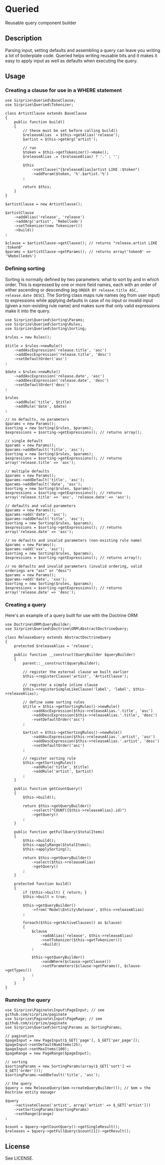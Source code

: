 # Queried

Reusable query component builder

## Description

Parsing input, setting defaults and assembling a query can leave you writing a lot of boilerplate code. Queried helps writing reusable bits and it makes it easy to apply input as well as defaults when executing the query. 

## Usage

### Creating a clause for use in a WHERE statement

    use Sirprize\Queried\BaseClause;
    use Sirprize\Queried\Tokenizer;

    class ArtistClause extends BaseClause
    {
        public function build()
        {
            // these must be set before calling build()
            $releaseAlias  = $this->getAlias('release');
            $artist = $this->getArg('artist');

            // run
            $token = $this->getTokenizer()->make();
            $releaseAlias .= ($releaseAlias) ? '.' : '';

            $this
                ->setClause("{$releaseAlias}artist LIKE :$token")
                ->addParam($token, '%'.$artist.'%')
            ;

            return $this;
        }
    }

    $artistClause = new ArtistClause();

    $artistClause
        ->addAlias('release', 'release')
        ->addArg('artist', 'Rebolledo')
        ->setTokenizer(new Tokenizer())
        ->build()
    ;

    $clause = $artistClause->getClause(); // returns "release.artist LIKE :token0"
    $params = $artistClause->getParams(); // returns array('token0' => '%Rebolledo%')

### Defining sorting

Sorting is normally defined by two parameters: what to sort by and in which order. This is expressed by one or more field names, each with an order of either ascending or descending (eg `ORDER BY release.title ASC, release.date DESC`). The Sorting class maps rule names (eg from user input) to expressions while applying defaults in case of no input or invalid input (given a non-existing rule name) and makes sure that only valid expressions make it into the query.

    use Sirprize\Queried\Sorting\Params;
    use Sirprize\Queried\Sorting\Rules;
    use Sirprize\Queried\Sorting\Sorting;

    $rules = new Rules();
        
    $title = $rules->newRule()
        ->addAscExpression('release.title', 'asc')
        ->addDescExpression('release.title', 'desc')
        ->setDefaultOrder('asc')
    ;
    
    $date = $rules->newRule()
        ->addAscExpression('release.date', 'asc')
        ->addDescExpression('release.date', 'desc')
        ->setDefaultOrder('desc')
    ;
    
    $rules
        ->addRule('title', $title)
        ->addRule('date', $date)
    ;

    // no defaults, no parameters
    $params = new Params();
    $sorting = new Sorting($rules, $params);
    $expressions = $sorting->getExpressions(); // returns array();

    // single default
    $params = new Params();
    $params->addDefault('title', 'asc');
    $sorting = new Sorting($rules, $params);
    $expressions = $sorting->getExpressions(); // returns array('release.title' => 'asc');

    // multiple defaults
    $params = new Params();
    $params->addDefault('title', 'asc');
    $params->addDefault('date', 'asc');
    $sorting = new Sorting($rules, $params);
    $expressions = $sorting->getExpressions(); // returns array('release.title' => 'asc', 'release.date' => 'asc');

    // defaults and valid parameters
    $params = new Params();
    $params->add('date', 'asc');
    $params->addDefault('title', 'asc');
    $sorting = new Sorting($rules, $params);
    $expressions = $sorting->getExpressions(); // returns array('release.date' => 'asc');

    // no defaults and invalid parameters (non-existing rule name)
    $params = new Params();
    $params->add('xxx', 'asc');
    $sorting = new Sorting($rules, $params);
    $expressions = $sorting->getExpressions(); // returns array();

    // no defaults and invalid parameters (invalid ordering, valid orderings are "asc" or "desc")
    $params = new Params();
    $params->add('date', 'xxx');
    $sorting = new Sorting($rules, $params);
    $expressions = $sorting->getExpressions(); // returns array('release.date' => 'desc');


### Creating a query

Here's an example of a query built for use with the Doctrine ORM

    use Doctrine\ORM\QueryBuilder;
    use Sirprize\Queried\Doctrine\ORM\AbstractDoctrineQuery;

    class ReleaseQuery extends AbstractDoctrineQuery
    {
        protected $releaseAlias = 'release';
        
        public function __construct(QueryBuilder $queryBuilder)
        {
            parent::__construct($queryBuilder);

            // register the external clause we built earlier
            $this->registerClause('artist', 'ArtistClause');

            // register a simple inline clause
            $this->registerSimpleLikeClause('label', 'label', $this->releaseAlias);
            
            // define some sorting rules
            $title = $this->getSortingRules()->newRule()
                ->addAscExpression($this->releaseAlias.'.title', 'asc')
                ->addDescExpression($this->releaseAlias.'.title', 'desc')
                ->setDefaultOrder('asc')
            ;

            $artist = $this->getSortingRules()->newRule()
                ->addAscExpression($this->releaseAlias.'.artist', 'asc')
                ->addDescExpression($this->releaseAlias.'.artist', 'desc')
                ->setDefaultOrder('asc')
            ;
            
            // register sorting rule
            $this->getSortingRules()
                ->addRule('title', $title)
                ->addRule('artist', $artist)
            ;
        }
        
        public function getCountQuery()
        {
            $this->build();
            
            return $this->getQueryBuilder()
                ->select("COUNT({$this->releaseAlias}.id)")
                ->getQuery()
            ;
        }
        
        public function getFullQuery($totalItems)
        {
            $this->build();
            $this->applyRange($totalItems);
            $this->applySorting();
            
            return $this->getQueryBuilder()
                ->select($this->releaseAlias)
                ->getQuery()
            ;
        }
        
        protected function build()
        {
            if ($this->built) { return; }
            $this->built = true;
            
            $this->getQueryBuilder()
                ->from('Model\Entity\Release', $this->releaseAlias)
            ;
            
            foreach($this->getActiveClauses() as $clause)
            {
                $clause
                    ->addAlias('release', $this->releaseAlias)
                    ->setTokenizer($this->getTokenizer())
                    ->build()
                ;
                
                $this->getQueryBuilder()
                    ->andWhere($clause->getClause())
                    ->setParameters($clause->getParams(), $clause->getTypes())
                ;
            }
        }
    }

### Running the query

    use Sirprize\Paginate\Input\PageInput; // see github.com/sirprize/paginate
    use Sirprize\Paginate\Input\PageRage; // see github.com/sirprize/paginate
    use Sirprize\Queried\Sorting\Params as SortingParams;

    // pagination
    $pageInput = new PageInput($_GET['page'], $_GET['per_page']);
    $pageInput->setDefaultNumItems(25);
    $pageInput->setMaxItems(100);
    $pageRange = new PageRange($pageInput);
    
    // sorting
    $sortingParams = new SortingParams(array($_GET['sort'] => $_GET['order']));
    $sortingParams->addDefault('title', 'asc');

    // the query
    $query = new ReleaseQuery($em->createQueryBuilder()); // $em = the Doctrine entity manager

    $query
        ->activateClause('artist', array('artist' => $_GET['artist']))
        ->setSortingParams($sortingParams)
        ->setRange($range)
    ;

    $count = $query->getCountQuery()->getSingleResult();
    $releases = $query->getFullQuery($count[1])->getResult();

## License

See LICENSE.
